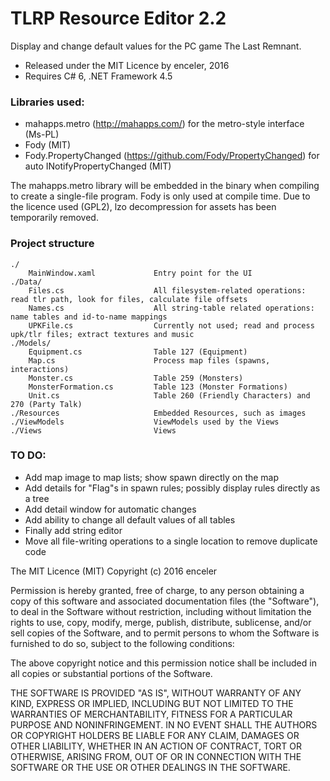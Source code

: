 # TLRP Resource Editor 2.2

Display and change default values for the PC game The Last Remnant.

* Released under the MIT Licence by enceler, 2016
* Requires C# 6, .NET Framework 4.5

### Libraries used:
  * mahapps.metro (http://mahapps.com/) for the metro-style interface (Ms-PL)
  * Fody (MIT)
  * Fody.PropertyChanged (https://github.com/Fody/PropertyChanged) for auto INotifyPropertyChanged (MIT)

The mahapps.metro library will be embedded in the binary when compiling to create a single-file program. Fody is only used at compile time.
Due to the licence used (GPL2), lzo decompression for assets has been temporarily removed.


### Project structure
    ./                             
        MainWindow.xaml             Entry point for the UI
    ./Data/
        Files.cs                    All filesystem-related operations: read tlr path, look for files, calculate file offsets
        Names.cs                    All string-table related operations: name tables and id-to-name mappings
        UPKFile.cs                  Currently not used; read and process upk/tlr files; extract textures and music
    ./Models/
        Equipment.cs                Table 127 (Equipment)
        Map.cs                      Process map files (spawns, interactions)
        Monster.cs                  Table 259 (Monsters)
        MonsterFormation.cs         Table 123 (Monster Formations)
        Unit.cs                     Table 260 (Friendly Characters) and 270 (Party Talk)
    ./Resources                     Embedded Resources, such as images
    ./ViewModels                    ViewModels used by the Views
    ./Views                         Views


### TO DO:
 * Add map image to map lists; show spawn directly on the map
 * Add details for "Flag"s in spawn rules; possibly display rules directly as a tree
 * Add detail window for automatic changes
 * Add ability to change all default values of all tables
 * Finally add string editor
 * Move all file-writing operations to a single location to remove duplicate code

The MIT Licence (MIT)
Copyright (c) 2016 enceler

Permission is hereby granted, free of charge, to any person obtaining a copy of this software and associated documentation files (the "Software"), to deal in the Software without restriction, including without limitation the rights to use, copy, modify, merge, publish, distribute, sublicense, and/or sell copies of the Software, and to permit persons to whom the Software is furnished to do so, subject to the following conditions:

The above copyright notice and this permission notice shall be included in all copies or substantial portions of the Software.

THE SOFTWARE IS PROVIDED "AS IS", WITHOUT WARRANTY OF ANY KIND, EXPRESS OR IMPLIED, INCLUDING BUT NOT LIMITED TO THE WARRANTIES OF MERCHANTABILITY, FITNESS FOR A PARTICULAR PURPOSE AND NONINFRINGEMENT. IN NO EVENT SHALL THE AUTHORS OR COPYRIGHT HOLDERS BE LIABLE FOR ANY CLAIM, DAMAGES OR OTHER LIABILITY, WHETHER IN AN ACTION OF CONTRACT, TORT OR OTHERWISE, ARISING FROM, OUT OF OR IN CONNECTION WITH THE SOFTWARE OR THE USE OR OTHER DEALINGS IN THE SOFTWARE.
